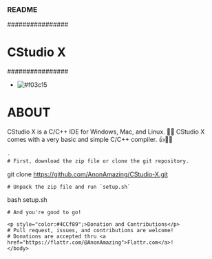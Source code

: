 ### README ###
################
#  CStudio X   #
################

- ![#f03c15](https://via.placeholder.com/15/f03c15/000000?text=+)
# ABOUT
CStudio X is a C/C++ IDE for Windows, Mac, and Linux. 👨‍💻
CStudio X comes with a very basic and simple C/C++ compiler. 👍👨‍💻

```diff
- 
# First, download the zip file or clone the git repository.
```
git clone https://github.com/AnonAmazing/CStudio-X.git
```
# Unpack the zip file and run `setup.sh`
```
bash setup.sh
```
# And you're good to go!

<p style="color:#4CCf89";>Donation and Contributions</p>
# Pull request, issues, and contributions are welcome!
# Donations are accepted thru <a href="https://flattr.com/@AnonAmazing">Flattr.com</a>!
</body>
